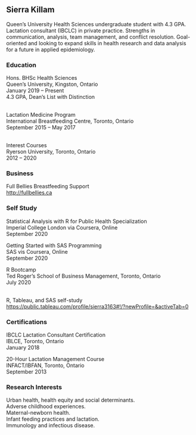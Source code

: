 ## Sierra Killam

Queen’s University Health Sciences undergraduate student with 4.3 GPA. Lactation consultant (IBCLC) in private practice. Strengths in communication, analysis, team management, and conflict resolution. Goal-oriented and looking to expand skills in health research and data analysis for a future in applied epidemiology. 

### Education

Hons. BHSc Health Sciences
<br> Queen’s University, Kingston, Ontario
<br>January 2019 – Present
<br>4.3 GPA, Dean’s List with Distinction

<br>Lactation Medicine Program
<br>International Breastfeeding Centre, Toronto, Ontario
<br>September 2015 – May 2017

<br>Interest Courses
<br>Ryerson University, Toronto, Ontario
<br>2012 – 2020

### Business
Full Bellies Breastfeeding Support
<br>http://fullbellies.ca

### Self Study

Statistical Analysis with R for Public Health Specialization
<br>Imperial College London via Coursera, Online
<br>September 2020

Getting Started with SAS Programming
<br>SAS vis Coursera, Online
<br>September 2020

R Bootcamp
<br>Ted Roger’s School of Business Management, Toronto, Ontario
<br>July 2020

<br>R, Tableau, and SAS self-study
<br> https://public.tableau.com/profile/sierra3163#!/?newProfile=&activeTab=0

### Certifications

IBCLC Lactation Consultant Certification
<br>IBLCE, Toronto, Ontario
<br>January 2018

20-Hour Lactation Management Course
<br>INFACT/IBFAN, Toronto, Ontario 
<br>September 2013

### Research Interests

Urban health, health equity and social determinants. 
<br>Adverse childhood experiences. 
<br>Maternal-newborn health. 
<br>Infant feeding practices and lactation. 
<br>Immunology and infectious disease. 
